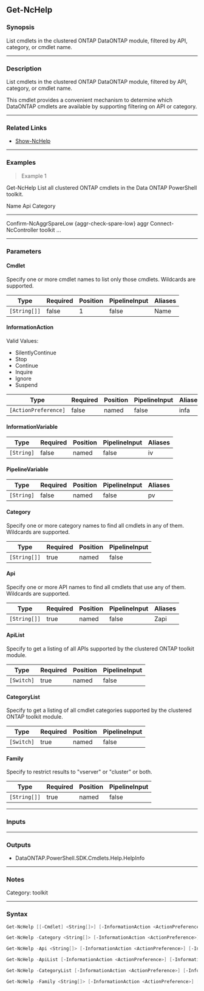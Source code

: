 Get-NcHelp
----------

### Synopsis
List cmdlets in the clustered ONTAP DataONTAP module, filtered by API, category, or cmdlet name.

---

### Description

List cmdlets in the clustered ONTAP DataONTAP module, filtered by API, category, or cmdlet name.

This cmdlet provides a convenient mechanism to determine which DataONTAP cmdlets are available by supporting filtering on API or category.

---

### Related Links
* [Show-NcHelp](Show-NcHelp)

---

### Examples
> Example 1

Get-NcHelp
List all clustered ONTAP cmdlets in the Data ONTAP PowerShell toolkit.

Name                        Api                    Category
----                        ---                    --------
Confirm-NcAggrSpareLow      {aggr-check-spare-low} aggr
Connect-NcController                               toolkit
...

---

### Parameters
#### **Cmdlet**
Specify one or more cmdlet names to list only those cmdlets.  Wildcards are supported.

|Type        |Required|Position|PipelineInput|Aliases|
|------------|--------|--------|-------------|-------|
|`[String[]]`|false   |1       |false        |Name   |

#### **InformationAction**

Valid Values:

* SilentlyContinue
* Stop
* Continue
* Inquire
* Ignore
* Suspend

|Type                |Required|Position|PipelineInput|Aliases|
|--------------------|--------|--------|-------------|-------|
|`[ActionPreference]`|false   |named   |false        |infa   |

#### **InformationVariable**

|Type      |Required|Position|PipelineInput|Aliases|
|----------|--------|--------|-------------|-------|
|`[String]`|false   |named   |false        |iv     |

#### **PipelineVariable**

|Type      |Required|Position|PipelineInput|Aliases|
|----------|--------|--------|-------------|-------|
|`[String]`|false   |named   |false        |pv     |

#### **Category**
Specify one or more category names to find all cmdlets in any of them.  Wildcards are supported.

|Type        |Required|Position|PipelineInput|
|------------|--------|--------|-------------|
|`[String[]]`|true    |named   |false        |

#### **Api**
Specify one or more API names to find all cmdlets that use any of them.  Wildcards are supported.

|Type        |Required|Position|PipelineInput|Aliases|
|------------|--------|--------|-------------|-------|
|`[String[]]`|true    |named   |false        |Zapi   |

#### **ApiList**
Specify to get a listing of all APIs supported by the clustered ONTAP toolkit module.

|Type      |Required|Position|PipelineInput|
|----------|--------|--------|-------------|
|`[Switch]`|true    |named   |false        |

#### **CategoryList**
Specify to get a listing of all cmdlet categories supported by the clustered ONTAP toolkit module.

|Type      |Required|Position|PipelineInput|
|----------|--------|--------|-------------|
|`[Switch]`|true    |named   |false        |

#### **Family**
Specify to restrict results to "vserver" or "cluster" or both.

|Type        |Required|Position|PipelineInput|
|------------|--------|--------|-------------|
|`[String[]]`|true    |named   |false        |

---

### Inputs

---

### Outputs
* DataONTAP.PowerShell.SDK.Cmdlets.Help.HelpInfo

---

### Notes
Category: toolkit

---

### Syntax
```PowerShell
Get-NcHelp [[-Cmdlet] <String[]>] [-InformationAction <ActionPreference>] [-InformationVariable <String>] [-PipelineVariable <String>] [<CommonParameters>]
```
```PowerShell
Get-NcHelp -Category <String[]> [-InformationAction <ActionPreference>] [-InformationVariable <String>] [-PipelineVariable <String>] [<CommonParameters>]
```
```PowerShell
Get-NcHelp -Api <String[]> [-InformationAction <ActionPreference>] [-InformationVariable <String>] [-PipelineVariable <String>] [<CommonParameters>]
```
```PowerShell
Get-NcHelp -ApiList [-InformationAction <ActionPreference>] [-InformationVariable <String>] [-PipelineVariable <String>] [<CommonParameters>]
```
```PowerShell
Get-NcHelp -CategoryList [-InformationAction <ActionPreference>] [-InformationVariable <String>] [-PipelineVariable <String>] [<CommonParameters>]
```
```PowerShell
Get-NcHelp -Family <String[]> [-InformationAction <ActionPreference>] [-InformationVariable <String>] [-PipelineVariable <String>] [<CommonParameters>]
```
